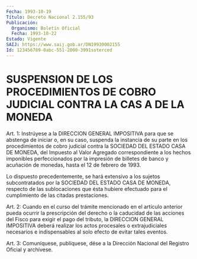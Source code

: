 ```yaml
---
Fecha: 1993-10-19
Título: Decreto Nacional 2.155/93
Publicación:
  Organismo: Boletín Oficial
  Fecha: 1993-10-22
Estado: Vigente
SAIJ: https://www.saij.gob.ar/DN19930002155
Id: 123456789-0abc-551-2000-3991soterced
---
```

# SUSPENSION DE LOS PROCEDIMIENTOS DE COBRO JUDICIAL CONTRA LA CAS A DE LA MONEDA

<a id="1"></a>
Art.  1: Instrúyese a la DIRECCION GENERAL IMPOSITIVA para que se abstenga  de  iniciar o, en su caso, suspenda la instancia de su parte en los procedimientos  de  cobro  judicial contra la SOCIEDAD DEL  ESTADO  CASA  DE  MONEDA,  del  Impuesto  al   Valor  Agregado correspondiente  a  los  hechos  imponibles perfeccionados  por  la impresión de billetes de banco y acuñación  de monedas, hasta el 12 de febrero de 1993.

Lo  dispuesto  precedentemente, se hará extensivo  a  los  sujetos subcontratados por  la SOCIEDAD DEL ESTADO CASA DE MONEDA, respecto de las sublocaciones que ésta hubiere efectuado para el cumplimiento de las citadas prestaciones.

<a id="2"></a>
Art.  2:  Cuando  en  el  curso  del  trámite mencionado en el artículo anterior pueda ocurrir la prescripción  del  derecho  o la caducidad  de  las  acciones  del  Fisco  para  exigir  el pago del tributo, la DIRECCION GENERAL IMPOSITIVA deberá realizar  los actos procesales  o  extrajudiciales necesarios e indispensables al  solo efecto de evitar tales eventos.

<a id="3"></a>
Art.  3: Comuníquese, publíquese, dése a la Dirección Nacional del Registro Oficial y archívese.